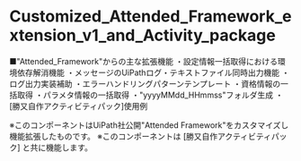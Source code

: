 # Customized_Attended_Framework_extension_v1_and_Activity_package
■"Attended_Framework"からの主な拡張機能
・設定情報一括取得における環境依存解消機能
・メッセージのUiPathログ・テキストファイル同時出力機能
・ログ出力実装補助
・エラーハンドリングパターンテンプレート
・資格情報の一括取得
・パラメタ情報の一括取得
・"yyyyMMdd_HHmmss"フォルダ生成
・[勝又自作アクティビティパック]使用例

※このコンポーネントはUiPath社公開"Attended Framework"をカスタマイズし機能拡張したものです。
※このコンポーネントは [勝又自作アクティビティパック] と共に機能します。
